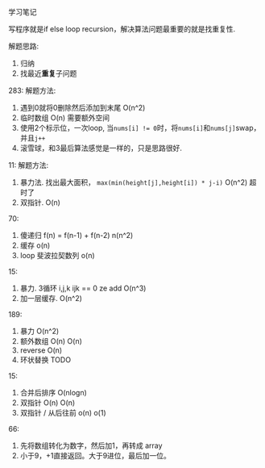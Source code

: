 学习笔记

写程序就是if else loop recursion，解决算法问题最重要的就是找重复性.

解题思路:
1. 归纳
2. 找最近**重复**子问题


283:
解题方法:
1. 遇到0就将0删除然后添加到末尾 O(n^2)
2. 临时数组 O(n) 需要额外空间
3. 使用2个标示位，一次loop, 当`nums[i] != 0`时，将`nums[i]`和`nums[j]`swap，并且`j++`
4. 滚雪球，和3最后算法感觉是一样的，只是思路很好.

11:
解题方法:
1. 暴力法. 找出最大面积， `max(min(height[j],height[i]) * j-i)` O(n^2) 超时了
2. 双指针. O(n)

70:
1. 傻递归 f(n) = f(n-1) + f(n-2) n(n^2) 
2. 缓存 o(n)
3. loop 斐波拉契数列 o(n)

15:
1. 暴力. 3循环 i,j,k ijk == 0 ze add O(n^3)
2. 加一层缓存. O(n^2)


189:
1. 暴力 O(n^2)
2. 额外数组 O(n) O(n) 
3. reverse O(n)
4. 环状替换 TODO

15:
1. 合并后排序 O(nlogn)
2. 双指针 O(n) O(n)
3. 双指针 / 从后往前 o(n) o(1)

66:
1. 先将数组转化为数字，然后加1，再转成 array
2. 小于9，+1直接返回。大于9进位，最后加一位。

